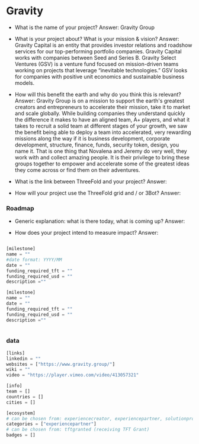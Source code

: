 # Gravity

- What is the name of your project?
Answer: Gravity Group

- What is your project about? What is your mission & vision?
Answer: Gravity Capital is an entity that provides investor relations and roadshow services for our top-performing portfolio companies. Gravity Capital works with companies between Seed and Series B.
Gravity Select Ventures (GSV) is a venture fund focused on mission-driven teams working on projects that leverage “inevitable technologies.” GSV looks for companies with positive unit economics and sustainable business models.


- How will this benefit the earth and why do you think this is relevant? 
Answer: Gravity Group is on a mission to support the earth's greatest creators and entrepreneurs to accelerate their mission, take it to market and scale globally. While building companies they understand quickly the difference it makes to have an aligned team, A+ players, and what it takes to recruit a solid team at different stages of your growth, we saw the benefit being able to deploy a team into accelerated, very rewarding missions along the way if it is business development, corporate development, structure, finance, funds, security token, design, you name it. That is one thing that Novalena and Jeremy do very well, they work with and collect amazing people. It is their privilege to bring these groups together to empower and accelerate some of the greatest ideas they come across or find them on their adventures.

- What is the link between ThreeFold and your project? 
Answer:

- How will your project use the ThreeFold grid and / or 3Bot?
Answer:



### Roadmap

- Generic explanation: what is there today, what is coming up?
Answer:

- How does your project intend to measure impact?
Answer:


```python

[milestone]
name = ""
#date format: YYYY/MM 
date = ""
funding_required_tft = ""
funding_required_usd = ""
description =""

[milestone]
name = ""
date = ""
funding_required_tft = ""
funding_required_usd = ""
description =""
    
```

### data

```python
[links]
linkedin = ""
websites = ["https://www.gravity.group/"]
wiki = ""
video = "https://player.vimeo.com/video/413057321"

[info]
team = []
countries = []
cities = []

[ecosystem]
# can be chosen from: experiencecreator, experiencepartner, solutionprovider, farmer, systemintegrator
categories = ["experiencepartner"]
# can be chosen from: tftgranted (receiving TFT Grant)
badges = []

```
